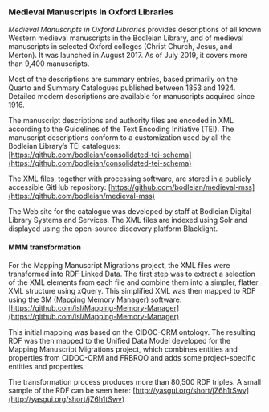 
### Medieval Manuscripts in Oxford Libraries
 _Medieval Manuscripts in Oxford Libraries_ provides descriptions of all known Western medieval manuscripts in the Bodleian Library, and of medieval manuscripts in selected Oxford colleges (Christ Church, Jesus, and Merton). It was launched in August 2017. As of July 2019, it covers more than 9,400 manuscripts.

 Most of the descriptions are summary entries, based primarily on the Quarto and Summary Catalogues published between 1853 and 1924. Detailed modern descriptions are available for manuscripts acquired since 1916.

 The manuscript descriptions and authority files are encoded in XML according to the Guidelines of the Text Encoding Initiative (TEI). The manuscript descriptions conform to a customization used by all the Bodleian Library’s TEI catalogues: [https://github.com/bodleian/consolidated-tei-schema](https://github.com/bodleian/consolidated-tei-schema)

The XML files, together with processing software, are stored in a publicly accessible GitHub repository: [https://github.com/bodleian/medieval-mss](https://github.com/bodleian/medieval-mss)

The Web site for the catalogue was developed by staff at Bodleian Digital Library Systems and Services. The XML files are indexed using Solr and displayed using the open-source discovery platform Blacklight.


#### MMM transformation

For the Mapping Manuscript Migrations project, the XML files were transformed into RDF Linked Data. The first step was to extract a selection of the XML elements from each file and combine them into a simpler, flatter XML structure using xQuery. This simplified XML was then mapped to RDF using the 3M (Mapping Memory Manager) software: [https://github.com/isl/Mapping-Memory-Manager](https://github.com/isl/Mapping-Memory-Manager)

This initial mapping was based on the CIDOC-CRM ontology. The resulting RDF was then mapped to the Unified Data Model developed for the Mapping Manuscript Migrations project, which combines entities and properties from CIDOC-CRM and FRBROO and adds some project-specific entities and properties.  

The transformation process produces more than 80,500 RDF triples. A small sample of the RDF can be seen here: [http://yasgui.org/short/jZ6h1tSwv](http://yasgui.org/short/jZ6h1tSwv)
